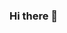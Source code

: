 ### Hi there 👋

<!--
**douglasmacdonald37/douglasmacdonald37** is a ✨ _special_ ✨ repository because its `README.md` (this file) appears on your GitHub profile.

Here are some ideas to get you started:

- 🔭 I’m currently working on preparing for TechElevator
- ⚡ Fun fact: 
-->
